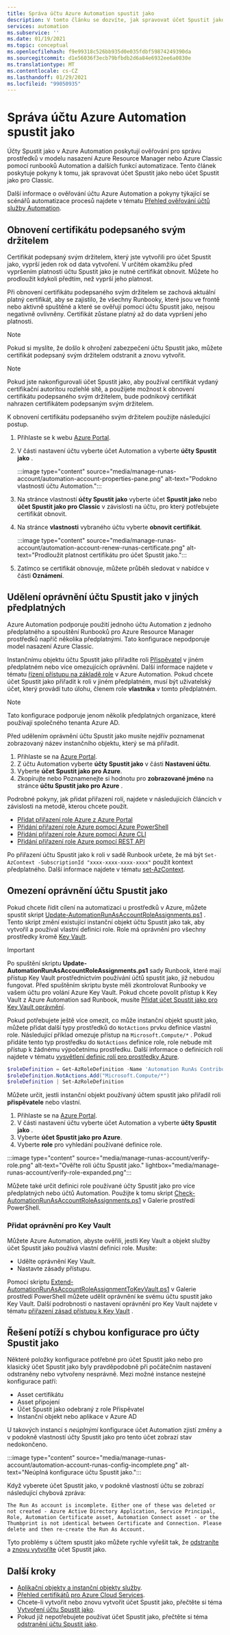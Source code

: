 ```yaml
---
title: Správa účtu Azure Automation spustit jako
description: V tomto článku se dozvíte, jak spravovat účet Spustit jako pomocí PowerShellu nebo Azure Portal.
services: automation
ms.subservice: ''
ms.date: 01/19/2021
ms.topic: conceptual
ms.openlocfilehash: f9e99318c526bb935d0e035fdbf59874249390da
ms.sourcegitcommit: d1e56036f3ecb79bfbdb2d6a84e6932ee6a0830e
ms.translationtype: MT
ms.contentlocale: cs-CZ
ms.lasthandoff: 01/29/2021
ms.locfileid: "99050935"
---
```

# <a name="manage-an-azure-automation-run-as-account"></a>Správa účtu Azure Automation spustit jako

Účty Spustit jako v Azure Automation poskytují ověřování pro správu prostředků v modelu nasazení Azure Resource Manager nebo Azure Classic pomocí runbooků Automation a dalších funkcí automatizace. Tento článek poskytuje pokyny k tomu, jak spravovat účet Spustit jako nebo účet Spustit jako pro Classic.

Další informace o ověřování účtu Azure Automation a pokyny týkající se scénářů automatizace procesů najdete v tématu [Přehled ověřování účtů služby Automation](automation-security-overview.md).

## <a name="renew-a-self-signed-certificate"></a><a name="cert-renewal"></a>Obnovení certifikátu podepsaného svým držitelem

Certifikát podepsaný svým držitelem, který jste vytvořili pro účet Spustit jako, vyprší jeden rok od data vytvoření. V určitém okamžiku před vypršením platnosti účtu Spustit jako je nutné certifikát obnovit. Můžete ho prodloužit kdykoli předtím, než vyprší jeho platnost.

Při obnovení certifikátu podepsaného svým držitelem se zachová aktuální platný certifikát, aby se zajistilo, že všechny Runbooky, které jsou ve frontě nebo aktivně spuštěné a které se ověřují pomocí účtu Spustit jako, nejsou negativně ovlivněny. Certifikát zůstane platný až do data vypršení jeho platnosti.

>[!NOTE]
>Pokud si myslíte, že došlo k ohrožení zabezpečení účtu Spustit jako, můžete certifikát podepsaný svým držitelem odstranit a znovu vytvořit.

>[!NOTE]
>Pokud jste nakonfigurovali účet Spustit jako, aby používal certifikát vydaný certifikační autoritou rozlehlé sítě, a použijete možnost k obnovení certifikátu podepsaného svým držitelem, bude podnikový certifikát nahrazen certifikátem podepsaným svým držitelem.

K obnovení certifikátu podepsaného svým držitelem použijte následující postup.

1. Přihlaste se k webu [Azure Portal](https://portal.azure.com).

1. V části nastavení účtu vyberte účet Automation a vyberte **účty Spustit jako** .

    :::image type="content" source="media/manage-runas-account/automation-account-properties-pane.png" alt-text="Podokno vlastností účtu Automation.":::

1. Na stránce vlastností **účty Spustit jako** vyberte účet **Spustit jako** nebo **účet Spustit jako pro Classic** v závislosti na účtu, pro který potřebujete certifikát obnovit.

1. Na stránce **vlastnosti** vybraného účtu vyberte **obnovit certifikát**.

    :::image type="content" source="media/manage-runas-account/automation-account-renew-runas-certificate.png" alt-text="Prodloužit platnost certifikátu pro účet Spustit jako.":::

1. Zatímco se certifikát obnovuje, můžete průběh sledovat v nabídce v části **Oznámení**.

## <a name="grant-run-as-account-permissions-in-other-subscriptions"></a>Udělení oprávnění účtu Spustit jako v jiných předplatných

Azure Automation podporuje použití jednoho účtu Automation z jednoho předplatného a spouštění Runbooků pro Azure Resource Manager prostředků napříč několika předplatnými. Tato konfigurace nepodporuje model nasazení Azure Classic.

Instančnímu objektu účtu Spustit jako přiřadíte roli [Přispěvatel](../role-based-access-control/built-in-roles.md#contributor) v jiném předplatném nebo více omezujících oprávnění. Další informace najdete v tématu [řízení přístupu na základě role](automation-role-based-access-control.md) v Azure Automation. Pokud chcete účet Spustit jako přiřadit k roli v jiném předplatném, musí být uživatelský účet, který provádí tuto úlohu, členem role **vlastníka** v tomto předplatném.

> [!NOTE]
> Tato konfigurace podporuje jenom několik předplatných organizace, které používají společného tenanta Azure AD.

Před udělením oprávnění účtu Spustit jako musíte nejdřív poznamenat zobrazovaný název instančního objektu, který se má přiřadit.

1. Přihlaste se na [Azure Portal](https://portal.azure.com).
1. Z účtu Automation vyberte **účty Spustit jako** v části **Nastavení účtu**.
1. Vyberte **účet Spustit jako pro Azure**.
1. Zkopírujte nebo Poznamenejte si hodnotu pro **zobrazované jméno** na stránce **účtu Spustit jako pro Azure** .

Podrobné pokyny, jak přidat přiřazení rolí, najdete v následujících článcích v závislosti na metodě, kterou chcete použít.

* [Přidat přiřazení role Azure z Azure Portal](../role-based-access-control/role-assignments-portal.md)
* [Přidání přiřazení role Azure pomocí Azure PowerShell](../role-based-access-control/role-assignments-powershell.md)
* [Přidání přiřazení role Azure pomocí Azure CLI](../role-based-access-control/role-assignments-cli.md)
* [Přidání přiřazení role Azure pomocí REST API](..//role-based-access-control/role-assignments-rest.md)

Po přiřazení účtu Spustit jako k roli v sadě Runbook určete, že má být `Set-AzContext -SubscriptionId "xxxx-xxxx-xxxx-xxxx"` použit kontext předplatného. Další informace najdete v tématu [set-AzContext](/powershell/module/az.accounts/set-azcontext).

## <a name="limit-run-as-account-permissions"></a>Omezení oprávnění účtu Spustit jako

Pokud chcete řídit cílení na automatizaci u prostředků v Azure, můžete spustit skript [Update-AutomationRunAsAccountRoleAssignments.ps1](https://aka.ms/AA5hug8) . Tento skript změní existující instanční objekt účtu Spustit jako tak, aby vytvořil a používal vlastní definici role. Role má oprávnění pro všechny prostředky kromě [Key Vault](../key-vault/index.yml).

>[!IMPORTANT]
>Po spuštění skriptu **Update-AutomationRunAsAccountRoleAssignments.ps1** sady Runbook, které mají přístup Key Vault prostřednictvím používání účtů spustit jako, již nebudou fungovat. Před spuštěním skriptu byste měli zkontrolovat Runbooky ve vašem účtu pro volání Azure Key Vault. Pokud chcete povolit přístup k Key Vault z Azure Automation sad Runbook, musíte [Přidat účet Spustit jako pro Key Vault oprávnění](#add-permissions-to-key-vault).

Pokud potřebujete ještě více omezit, co může instanční objekt spustit jako, můžete přidat další typy prostředků do `NotActions` prvku definice vlastní role. Následující příklad omezuje přístup na `Microsoft.Compute/*` . Pokud přidáte tento typ prostředku do `NotActions` definice role, role nebude mít přístup k žádnému výpočetnímu prostředku. Další informace o definicích rolí najdete v tématu [vysvětlení definic rolí pro prostředky Azure](../role-based-access-control/role-definitions.md).

```powershell
$roleDefinition = Get-AzRoleDefinition -Name 'Automation RunAs Contributor'
$roleDefinition.NotActions.Add("Microsoft.Compute/*")
$roleDefinition | Set-AzRoleDefinition
```

Můžete určit, jestli instanční objekt používaný účtem spustit jako přiřadil roli **přispěvatele** nebo vlastní.

1. Přihlaste se na [Azure Portal](https://portal.azure.com).
1. V části nastavení účtu vyberte účet Automation a vyberte **účty Spustit jako** .
1. Vyberte **účet Spustit jako pro Azure**.
1. Vyberte **role** pro vyhledání používané definice role.

:::image type="content" source="media/manage-runas-account/verify-role.png" alt-text="Ověřte roli účtu Spustit jako." lightbox="media/manage-runas-account/verify-role-expanded.png":::

Můžete také určit definici role používané účty Spustit jako pro více předplatných nebo účtů Automation. Použijte k tomu skript [Check-AutomationRunAsAccountRoleAssignments.ps1](https://aka.ms/AA5hug5) v Galerie prostředí PowerShell.

### <a name="add-permissions-to-key-vault"></a>Přidat oprávnění pro Key Vault

Můžete Azure Automation, abyste ověřili, jestli Key Vault a objekt služby účet Spustit jako používá vlastní definici role. Musíte:

* Udělte oprávnění Key Vault.
* Nastavte zásady přístupu.

Pomocí skriptu [Extend-AutomationRunAsAccountRoleAssignmentToKeyVault.ps1](https://aka.ms/AA5hugb) v Galerie prostředí PowerShell můžete udělit oprávnění ke svému účtu spustit jako Key Vault. Další podrobnosti o nastavení oprávnění pro Key Vault najdete v tématu [přiřazení zásad přístupu k Key Vault](../key-vault/general/assign-access-policy-powershell.md) .

## <a name="resolve-misconfiguration-issues-for-run-as-accounts"></a>Řešení potíží s chybou konfigurace pro účty Spustit jako

Některé položky konfigurace potřebné pro účet Spustit jako nebo pro klasický účet Spustit jako byly pravděpodobně při počátečním nastavení odstraněny nebo vytvořeny nesprávně. Mezi možné instance nestejné konfigurace patří:

* Asset certifikátu
* Asset připojení
* Účet Spustit jako odebraný z role Přispěvatel
* Instanční objekt nebo aplikace v Azure AD

U takových instancí s *neúplnými* konfigurace účet Automation zjistí změny a v podokně vlastností účty Spustit jako pro tento účet zobrazí stav nedokončeno.

:::image type="content" source="media/manage-runas-account/automation-account-runas-config-incomplete.png" alt-text="Neúplná konfigurace účtu Spustit jako.":::

Když vyberete účet Spustit jako, v podokně vlastností účtu se zobrazí následující chybová zpráva:

```text
The Run As account is incomplete. Either one of these was deleted or not created - Azure Active Directory Application, Service Principal, Role, Automation Certificate asset, Automation Connect asset - or the Thumbprint is not identical between Certificate and Connection. Please delete and then re-create the Run As Account.
```

Tyto problémy s účtem spustit jako můžete rychle vyřešit tak, že [odstraníte](delete-run-as-account.md) a [znovu vytvoříte](create-run-as-account.md) účet Spustit jako.

## <a name="next-steps"></a>Další kroky

* [Aplikační objekty a instanční objekty služby](../active-directory/develop/app-objects-and-service-principals.md).
* [Přehled certifikátů pro Azure Cloud Services](../cloud-services/cloud-services-certs-create.md).
* Chcete-li vytvořit nebo znovu vytvořit účet Spustit jako, přečtěte si téma [Vytvoření účtu Spustit jako](create-run-as-account.md).
* Pokud již nepotřebujete používat účet Spustit jako, přečtěte si téma [odstranění účtu Spustit jako](delete-run-as-account.md).